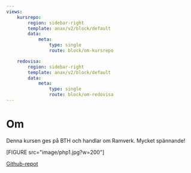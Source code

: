 ```yaml
---
views:
    kursrepo:
        region: sidebar-right
        template: anax/v2/block/default
        data:
            meta:
                type: single
                route: block/om-kursrepo

    redovisa:
        region: sidebar-right
        template: anax/v2/block/default
        data:
            meta:
                type: single
                route: block/om-redovisa
---
```

Om
=========================

Denna kursen ges på BTH och handlar om Ramverk. Mycket spännande!


[FIGURE src="image/php1.jpg?w=200"]

[Github-repot](https://github.com/Deel18)
